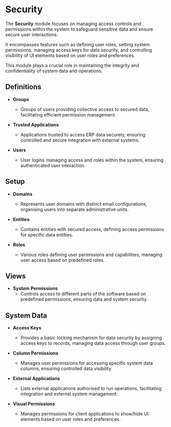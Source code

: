 # Security 

The **Security** module focuses on managing access controls and permissions within the system to safeguard sensitive data and ensure secure user interactions. 

It encompasses features such as defining user roles, setting system permissions, managing access keys for data security, and controlling visibility of UI elements based on user roles and preferences. 

This module plays a crucial role in maintaining the integrity and confidentiality of system data and operations.

## Definitions 

- **Groups**
  - Groups of users providing collective access to secured data, facilitating efficient permission management.

- **Trusted Applications**
  - Applications trusted to access ERP data securely, ensuring controlled and secure integration with external systems.

- **Users**
  - User logins managing access and roles within the system, ensuring authenticated user interaction.

## Setup 

- **Domains**
  - Represents user domains with distinct email configurations, organising users into separate administrative units.

- **Entities**
  - Contains entities with secured access, defining access permissions for specific data entities.

- **Roles**
  - Various roles defining user permissions and capabilities, managing user access based on predefined roles.

## Views

- **System Permissions**
  - Controls access to different parts of the software based on predefined permissions, ensuring data and system security.

## System Data

- **Access Keys**
  - Provides a basic locking mechanism for data security by assigning access keys to records, managing data access through user groups.

- **Column Permissions**
  - Manages user permissions for accessing specific system data columns, ensuring controlled data visibility.

- **External Applications**
  - Lists external applications authorised to run operations, facilitating integration and external system management.

- **Visual Permissions**
  - Manages permissions for client applications to show/hide UI elements based on user roles and preferences.
